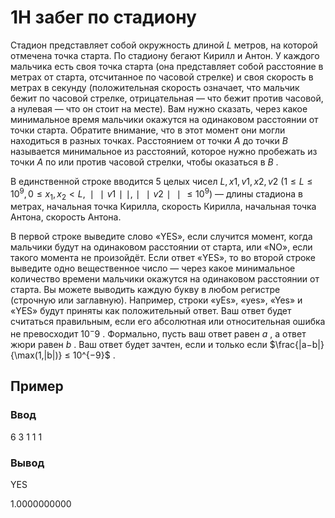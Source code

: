 # 1H забег по стадиону

Стадион представляет собой окружность длиной
$L$
 метров, на которой отмечена точка старта. По стадиону бегают Кирилл и Антон. У каждого мальчика есть своя точка старта (она представляет собой расстояние в метрах от старта, отсчитанное по часовой стрелке) и своя скорость в метрах в секунду (положительная скорость означает, что мальчик бежит по часовой стрелке, отрицательная — что бежит против часовой, а нулевая — что он стоит на месте).
Вам нужно сказать, через какое минимальное время мальчики окажутся на одинаковом расстоянии от точки старта. Обратите внимание, что в этот момент они могли находиться в разных точках. Расстоянием от точки 
$A$
 до точки 
$B$
 называется минимальное из расстояний, которое нужно пробежать из точки 
$A$
 по или против часовой стрелки, чтобы оказаться в 
$B$
.

В единственной строке вводится 
$5$
 целых чисел 
$L,x1,v1,x2,v2$ $(1 ≤ L ≤ 10^9, 0 ≤ x_1, x_2 < L, ∣∣v1∣∣, ∣∣v2∣∣ ≤ 10^9)$ — длины стадиона в метрах, начальная точка Кирилла, скорость Кирилла, начальная точка Антона, скорость Антона.

В первой строке выведите слово «YES», если случится момент, когда мальчики будут на одинаковом расстоянии от старта, или «NO», если такого момента не произойдёт.
Если ответ «YES», то во второй строке выведите одно вещественное число — через какое минимальное количество времени мальчики окажутся на одинаковом расстоянии от старта.
Вы можете выводить каждую букву в любом регистре (строчную или заглавную). Например, строки «yEs», «yes», «Yes» и «YES» будут приняты как положительный ответ.
Ваш ответ будет считаться правильным, если его абсолютная или относительная ошибка не превосходит $10^−9$
.
Формально, пусть ваш ответ равен 
$a$
, а ответ жюри равен 
$b$
. Ваш ответ будет зачтен, если и только если $\frac{|a−b|} {\max(1,|b|)} ≤ 10^{−9}$ .

## Пример

### Ввод 


6 3 1 1 1


### Вывод

YES

1.0000000000
